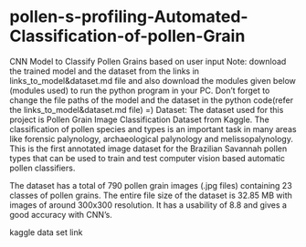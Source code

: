 # pollen-s-profiling-Automated-Classification-of-pollen-Grain
CNN Model to Classify Pollen Grains based on user input
Note: download the trained model and the dataset from the links in links_to_model&dataset.md file and also download the modules given below (modules used) to run the python program in your PC. Don’t forget to change the file paths of the model and the dataset in the python code(refer the links_to_model&dataset.md file) =)
Dataset:
The dataset used for this project is Pollen Grain Image Classification Dataset from Kaggle. The classification of pollen species and types is an important task in many areas like forensic palynology, archaeological palynology and melissopalynology. This is the first annotated image dataset for the Brazilian Savannah pollen types that can be used to train and test computer vision based automatic pollen classifiers.

The dataset has a total of 790 pollen grain images (.jpg files) containing 23 classes of pollen grains. The entire file size of the dataset is 32.85 MB with images of around 300x300 resolution. It has a usability of 8.8 and gives a good accuracy with CNN’s.

kaggle data set link
